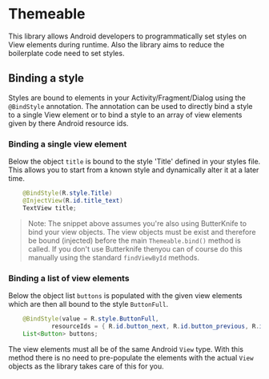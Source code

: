 # Themeable

This library allows Android developers to programmatically set styles on View elements during runtime. Also the library aims to reduce the boilerplate code need to set styles.

## Binding a style

Styles are bound to elements in your Activity/Fragment/Dialog using the `@BindStyle` annotation. The annotation can be used to directly bind a style to a single View element or to bind a style to an array of view elements given by there Android resource ids.

### Binding a single view element

Below the object `title` is bound to the style 'Title' defined in your styles file. This allows you to start from a known style and dynamically alter it at a later time.

```java
    @BindStyle(R.style.Title)
    @InjectView(R.id.title_text)
    TextView title;

```

> Note: The snippet above assumes you're also using ButterKnife to bind your view objects. The view objects must be 
> exist and therefore be bound (injected) before the main `Themeable.bind()` method is called. If you don't use
> Butterknife thenyou can of course do this manually using the standard `findViewById` methods.

### Binding a list of view elements

Below the object list `buttons` is populated with the given view elements which are then all bound to the style `ButtonFull`.

```java
    @BindStyle(value = R.style.ButtonFull, 
            resourceIds = { R.id.button_next, R.id.button_previous, R.id.button_cancel })
    List<Button> buttons;
```

The view elements must all be of the same Android `View` type. With this method there is no need to pre-populate the elements with the actual `View` objects as the library takes care of this for you.
